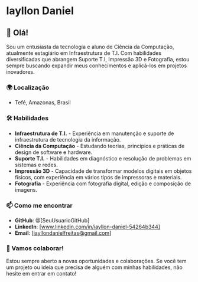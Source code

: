# Iayllon Daniel

## 👋 Olá!

Sou um entusiasta da tecnologia e aluno de Ciência da Computação, atualmente estagiário em Infraestrutura de T.I. Com habilidades diversificadas que abrangem Suporte T.I, Impressão 3D e Fotografia, estou sempre buscando expandir meus conhecimentos e aplicá-los em projetos inovadores.

### 🌍 Localização
- Tefé, Amazonas, Brasil

### 🛠️ Habilidades

- **Infraestrutura de T.I.** - Experiência em manutenção e suporte de infraestrutura de tecnologia da informação.
- **Ciência da Computação** - Estudando teorias, princípios e práticas de design de software e hardware.
- **Suporte T.I.** - Habilidades em diagnóstico e resolução de problemas em sistemas e redes.
- **Impressão 3D** - Capacidade de transformar modelos digitais em objetos físicos, com experiência em vários tipos de impressoras e materiais.
- **Fotografia** - Experiência com fotografia digital, edição e composição de imagens.

### 📫 Como me encontrar

- **GitHub**: @[SeuUsuarioGitHub]
- **LinkedIn**: [www.linkedin.com/in/iayllon-daniel-54264b344]
- **Email**: [iayllondanielfreitas@gmail.com]

### 🤝 Vamos colaborar!

Estou sempre aberto a novas oportunidades e colaborações. Se você tem um projeto ou ideia que precisa de alguém com minhas habilidades, não hesite em entrar em contato!


<!--
**iayllondanielfreitas/iayllondanielfreitas** is a ✨ _special_ ✨ repository because its `README.md` (this file) appears on your GitHub profile.

Here are some ideas to get you started:

- 🔭 I’m currently working on ...
- 🌱 I’m currently learning ...
- 👯 I’m looking to collaborate on ...
- 🤔 I’m looking for help with ...
- 💬 Ask me about ...
- 📫 How to reach me: ...
- 😄 Pronouns: ...
- ⚡ Fun fact: ...
-->
